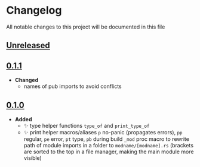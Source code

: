 # Changelog
All notable changes to this project will be documented in this file

[unreleased]: https://github.com/eugenesvk/helperes/compare/0.1.1...HEAD
## [Unreleased]
<!-- - __Added__ -->
  <!-- + :sparkles:  -->
  <!-- new features -->
<!-- - __Changed__ -->
  <!-- +   -->
  <!-- changes in existing functionality -->
<!-- - __Fixed__ -->
  <!-- + :beetle:  -->
  <!-- bug fixes -->
<!-- - __Deprecated__ -->
  <!-- + :poop:  -->
  <!-- soon-to-be removed features -->
<!-- - __Removed__ -->
  <!-- + :wastebasket:  -->
  <!-- now removed features -->
<!-- - __Security__ -->
  <!-- + :lock:  -->
  <!-- vulnerabilities -->


[0.1.1]: https://github.com/eugenesvk/helperes/releases/tag/0.1.1
## [0.1.1]
- __Changed__
  + names of pub imports to avoid conflicts

[0.1.0]: https://github.com/eugenesvk/helperes/releases/tag/0.1.0
## [0.1.0]

- __Added__
  + ✨ type helper functions `type_of` and `print_type_of`
  + ✨ print helper macros/aliases `p` no-panic (propagates errors),  `pp` regular, `pe` error, `pt` type, `pb` during build
  `_mod` proc macro to rewrite path of module imports in a folder to `modname/[modname].rs` (brackets are sorted to the top in a file manager, making the main module more visible)
